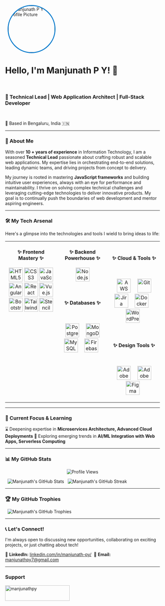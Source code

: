 <div>
  <img src="https://avatars.githubusercontent.com/u/9317691?v=4" width="150px;" alt="Manjunath P Y Profile Picture" style="border-radius:50%; border: 3px solid #007ACC;" />
  <h1>Hello, I'm Manjunath P Y! 👋</h1>
  <h3>🚀 Technical Lead | Web Application Architect | Full-Stack Developer</h3>
  <p>📍 Based in Bengaluru, India 🇮🇳</p>
</div>

---

### 🌟 About Me

With over **10 + years of experience** in Information Technology, I am a seasoned **Technical Lead** passionate about crafting robust and scalable web applications. My expertise lies in orchestrating end-to-end solutions, leading dynamic teams, and driving projects from concept to delivery.

My journey is rooted in mastering **JavaScript frameworks** and building intuitive user experiences, always with an eye for performance and maintainability. I thrive on solving complex technical challenges and leveraging cutting-edge technologies to deliver innovative products. My goal is to continually push the boundaries of web development and mentor aspiring engineers.

---

### 🛠️ My Tech Arsenal

Here's a glimpse into the technologies and tools I wield to bring ideas to life:

<table width="100%" align="center">
<tr>
<td width="33%" valign="top">
  <h4 align="center">✨ Frontend Mastery ✨</h4>
    <p align="center">
      <img src="https://cdn.jsdelivr.net/gh/devicons/devicon/icons/html5/html5-original.svg" width="45" height="45" alt="HTML5" title="HTML5" />
      <img src="https://cdn.jsdelivr.net/gh/devicons/devicon/icons/css3/css3-original.svg" width="45" height="45" alt="CSS3" title="CSS3" />
      <img src="https://cdn.jsdelivr.net/gh/devicons/devicon/icons/javascript/javascript-original.svg" width="45" height="45" alt="JavaScript" title="JavaScript" />
      <img src="https://cdn.jsdelivr.net/gh/devicons/devicon/icons/angularjs/angularjs-original.svg" width="45" height="45" alt="Angular" title="Angular (v1.x - v20)" />
      <img src="https://cdn.jsdelivr.net/gh/devicons/devicon/icons/react/react-original.svg" width="45" height="45" alt="React" title="React" />
      <img src="https://cdn.jsdelivr.net/gh/devicons/devicon/icons/vuejs/vuejs-original.svg" width="45" height="45" alt="Vue.js" title="Vue.js" />
      <img src="https://cdn.jsdelivr.net/gh/devicons/devicon/icons/bootstrap/bootstrap-original.svg" width="45" height="45" alt="Bootstrap" title="Bootstrap" />
      <img src="https://cdn.jsdelivr.net/gh/devicons/devicon@latest/icons/tailwindcss/tailwindcss-original.svg" width="45" height="45" alt="Tailwind CSS" title="Tailwind CSS" />
      <img src="https://cdn.jsdelivr.net/gh/devicons/devicon/icons/stenciljs/stenciljs-original.svg" width="45" height="45" alt="Stencil JS" title="Stencil JS" />
    </p>
</td>
<td width="33%" valign="top">
  <h4 align="center">✨ Backend Powerhouse ✨</h4>
    <p align="center">
      <img src="https://cdn.jsdelivr.net/gh/devicons/devicon/icons/nodejs/nodejs-original.svg" width="45" height="45" alt="Node.js" title="Node.js" />
    </p>
  <h4 align="center">✨ Databases ✨</h4>
    <p align="center">
      <img src="https://cdn.jsdelivr.net/gh/devicons/devicon/icons/postgresql/postgresql-original.svg" width="45" height="45" alt="PostgreSQL" title="PostgreSQL" />
      <img src="https://cdn.jsdelivr.net/gh/devicons/devicon/icons/mongodb/mongodb-original.svg" width="45" height="45" alt="MongoDB" title="MongoDB" />
      <img src="https://cdn.jsdelivr.net/gh/devicons/devicon/icons/mysql/mysql-original.svg" width="45" height="45" alt="MySQL" title="MySQL" />
      <img src="https://cdn.jsdelivr.net/gh/devicons/devicon/icons/firebase/firebase-original.svg" width="45" height="45" alt="Firebase" title="Firebase" />
    </p>
</td>
<td width="33%" valign="top">
  <h4 align="center">✨ Cloud & Tools ✨</h4>
    <p align="center">
      <img src="https://cdn.jsdelivr.net/gh/devicons/devicon/icons/amazonwebservices/amazonwebservices-plain-wordmark.svg" width="45" height="45" alt="AWS" title="AWS (Certified Cloud Practitioner)" />
      <img src="https://cdn.jsdelivr.net/gh/devicons/devicon/icons/git/git-original.svg" width="45" height="45" alt="Git" title="Git" />
      <img src="https://cdn.jsdelivr.net/gh/devicons/devicon/icons/jira/jira-original.svg" width="45" height="45" alt="Jira" title="Atlassian Suite (Jira, Confluence)" />
      <img src="https://cdn.jsdelivr.net/gh/devicons/devicon/icons/docker/docker-original.svg" width="45" height="45" alt="Docker" title="Docker" />
      <img src="https://cdn.jsdelivr.net/gh/devicons/devicon/icons/wordpress/wordpress-plain.svg" width="45" height="45" alt="WordPress" title="WordPress" />
    </p>
  <h4 align="center">✨ Design Tools ✨</h4>
    <p align="center">
      <img src="https://cdn.jsdelivr.net/gh/devicons/devicon/icons/photoshop/photoshop-original.svg" width="45" height="45" alt="Adobe Photoshop" title="Adobe Photoshop" />
      <img src="https://cdn.jsdelivr.net/gh/devicons/devicon/icons/illustrator/illustrator-original.svg" width="45" height="45" alt="Adobe Illustrator" title="Adobe Illustrator" />
      <img src="https://cdn.jsdelivr.net/gh/devicons/devicon/icons/figma/figma-original.svg" width="45" height="45" alt="Figma" title="Figma" />
    </p>
</td>
</tr>
</table>

---

### 🌱 Current Focus & Learning

⌛ Deepening expertise in **Microservices Architecture, Advanced Cloud Deployments**
🔬 Exploring emerging trends in **AI/ML Integration with Web Apps, Serverless Computing**

---

### 📊 My GitHub Stats
<p align="center">
  <img src="https://komarev.com/ghpvc/?username=manjunathpy&color=blueviolet" alt="Profile Views" />
</p>
<p>
  <img src="https://github-readme-stats.vercel.app/api?username=manjunathpy&show_icons=true&theme=tokyonight&hide_border=true&count_private=true" alt="Manjunath's GitHub Stats" />
  <img src="https://github-readme-streak-stats.herokuapp.com/?user=manjunathpy&theme=tokyonight&hide_border=true" alt="Manjunath's GitHub Streak" />
<!--   <img src="https://github-readme-stats.vercel.app/api/top-langs/?username=manjunathpy&layout=compact&theme=tokyonight&hide_border=true" alt="Manjunath's Top Languages" /> -->
</p>

---

### 🏆 My GitHub Trophies

<p>
  <img src="https://github-profile-trophy.vercel.app/?username=manjunathpy&theme=tokyonight&no-background=true&no-frame=true" alt="Manjunath's GitHub Trophies" style="max-width: 100%;"/>
</p>

---

### 📞 Let's Connect!

I'm always open to discussing new opportunities, collaborating on exciting projects, or just chatting about tech!

🤝 **LinkedIn:** [linkedin.com/in/manjunath-py/](https://www.linkedin.com/in/manjunath-py/) 
📧 **Email:** [manjunathpy7@gmail.com](mailto:manjunathpy7@gmail.com) 

---

### Support

<p>
  <a href="https://ko-fi.com/manjunathpy"> <img align="left" src="https://cdn.ko-fi.com/cdn/kofi3.png?v=3" height="50" width="210" alt="manjunathpy" /></a>
</p>
